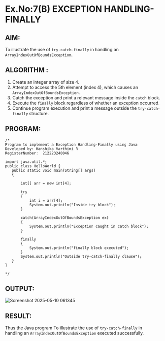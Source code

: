 # Ex.No:7(B) EXCEPTION HANDLING-FINALLY
## AIM:
To illustrate the use of `try-catch-finally` in handling an `ArrayIndexOutOfBoundsException`.
## ALGORITHM :
1. Create an integer array of size 4.
2. Attempt to access the 5th element (index 4), which causes an `ArrayIndexOutOfBoundsException`.
3. Catch the exception and print a relevant message inside the `catch` block.
4. Execute the `finally` block regardless of whether an exception occurred.
5. Continue program execution and print a message outside the `try-catch-finally` structure.

## PROGRAM:
 ```
/*
Program to implement a Exception Handling-Finally using Java
Developed by: Hanshika Varthini R
RegisterNumber:  212223240046

import java.util.*;
public class HelloWorld {
    public static void main(String[] args) 
    {

        int[] arr = new int[4];
         
        try
        {
            int i = arr[4];
            System.out.println("Inside try block");
        }
         
        catch(ArrayIndexOutOfBoundsException ex)
        {
            System.out.println("Exception caught in catch block");
        }
         
        finally
        {
            System.out.println("finally block executed");
        }
        System.out.println("Outside try-catch-finally clause");
    }
}
      
*/
```

## OUTPUT:

![Screenshot 2025-05-10 061345](https://github.com/user-attachments/assets/733d0dee-697a-4148-92fd-8f0c4258c677)


## RESULT:
Thus the Java program To illustrate the use of `try-catch-finally` in handling an `ArrayIndexOutOfBoundsException` executed successfully.



